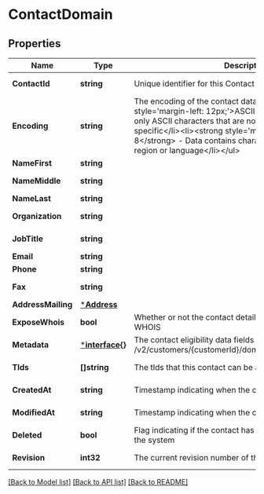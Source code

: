 # ContactDomain

## Properties
Name | Type | Description | Notes
------------ | ------------- | ------------- | -------------
**ContactId** | **string** | Unique identifier for this Contact | [optional] [default to null]
**Encoding** | **string** | The encoding of the contact data&lt;br/&gt;&lt;ul&gt;&lt;li&gt;&lt;strong style&#x3D;&#x27;margin-left: 12px;&#x27;&gt;ASCII&lt;/strong&gt; - Data contains only ASCII characters that are not region or language specific&lt;/li&gt;&lt;li&gt;&lt;strong style&#x3D;&#x27;margin-left: 12px;&#x27;&gt;UTF-8&lt;/strong&gt; - Data contains characters that are specific to a region or language&lt;/li&gt;&lt;/ul&gt; | [optional] [default to ENCODING.ASCII]
**NameFirst** | **string** |  | [default to null]
**NameMiddle** | **string** |  | [optional] [default to null]
**NameLast** | **string** |  | [default to null]
**Organization** | **string** |  | [optional] [default to null]
**JobTitle** | **string** |  | [optional] [default to null]
**Email** | **string** |  | [default to null]
**Phone** | **string** |  | [default to null]
**Fax** | **string** |  | [optional] [default to null]
**AddressMailing** | [***Address**](Address.md) |  | [default to null]
**ExposeWhois** | **bool** | Whether or not the contact details should be shown in the WHOIS | [default to null]
**Metadata** | [***interface{}**](interface{}.md) | The contact eligibility data fields as specified by GET /v2/customers/{customerId}/domains/contacts/schema/{tld} | [optional] [default to null]
**Tlds** | **[]string** | The tlds that this contact can be assigned to | [optional] [default to null]
**CreatedAt** | **string** | Timestamp indicating when the contact was created | [optional] [default to null]
**ModifiedAt** | **string** | Timestamp indicating when the contact was last modified | [optional] [default to null]
**Deleted** | **bool** | Flag indicating if the contact has been logically deleted in the system | [optional] [default to null]
**Revision** | **int32** | The current revision number of the contact. | [optional] [default to null]

[[Back to Model list]](../README.md#documentation-for-models) [[Back to API list]](../README.md#documentation-for-api-endpoints) [[Back to README]](../README.md)

